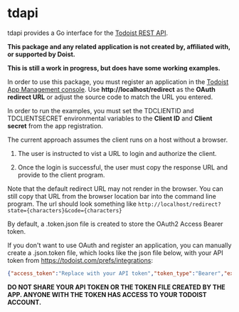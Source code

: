 # tdapi

tdapi provides a Go interface for the [Todoist REST API](https://developer.todoist.com/rest/v1/).

**This package and any related application is not created by, affiliated with, or supported by Doist.**

**This is still a work in progress, but does have some working examples.**

In order to use this package, you must register an application in the [Todoist App Management console](https://developer.todoist.com/appconsole.html). Use **http://localhost/redirect** as the **OAuth redirect URL** or adjust the source code to match the URL you entered.

In order to run the examples, you must set the TDCLIENTID and TDCLIENTSECRET environmental variables to the **Client ID** and **Client secret** from the app registration.

The current approach assumes the client runs on a host without a browser.

1. The user is instructed to vist a URL to login and authorize the client.

2. Once the login is successful, the user must copy the response URL and provide to the client program.

 Note that the default redirect URL may not render in the browser. You can still copy that URL from the browser location bar into the command line program. The url should look something like `http://localhost/redirect?state={characters}&code={characters}`

By default, a .token.json file is created to store the OAuth2 Access Bearer token.

If you don't want to use OAuth and register an application, you can manually create a .json.token file, which looks like the json file below, with your API token from https://todoist.com/prefs/integrations:
```json
{"access_token":"Replace with your API token","token_type":"Bearer","expiry":"0001-01-01T00:00:00Z"}
```

**DO NOT SHARE YOUR API TOKEN OR THE TOKEN FILE CREATED BY THE APP. ANYONE WITH THE TOKEN HAS ACCESS TO YOUR TODOIST ACCOUNT.**
